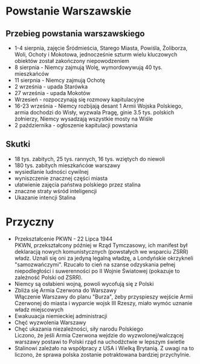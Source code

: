 # Powstanie Warszawskie

## Przebieg powstania warszawskiego
* 1-4  sierpnia, zajęcie Śródmieścia, Starego Miasta, Powiśla, Żoliborza, Woli, Ochoty i Mokotowa, jednocześnie szturm wielu kluczowych obiektów został zakończony niepowodzeniem
* 8 sierpnia - Niemcy zajmują Wolę, wymordowywują 40 tys. mieszkańców
* 11 sierpnia - Niemcy zajmują Ochotę
* 2 września - upada Starówka
* 27 września - upada Mokotów
* Wrzesień - rozpoczynają się rozmowy kapitulacyjne
* 16-23 września - Niemcy rozbijają desant 1 Armii Wojska Polskiego, armia dochodzi do Wisły, wyzwala Pragę, ginie 3.5 tys. polskich żołnierzy, Niemcy wysadzają wszystkie mosty na Wiśle
* 2 października - ogłoszenie kapitulacji powstania

## Skutki
* 18 tys. zabitych, 25 tys. rannych, 16 tys. wziętych do niewoli
* 180 tys. zabitych mieszkańcóœ warszawy
* wysiedlanie ludności cywilnej
* wyniszczenie znacznej części miasta
* ułatwienie zajęcia państwa polskiego przez stalina
* znaczne straty wśród inteligencji
* Ukazanie intencji Stalina

# Przyczny
* Przekształcenie PKWN - 22 Lipca 1944  
	PKWN, przekształcony później w Rząd Tymczasowy, ich manifest był deklaracją nowych komunistycznych (powstałych we wsparciu ZSRR) władz. Uznali się oni za jedyną legalną władzę, a Londyńskie okrzykneli "samozwańczymi". Rzucało to cień na szanse odzyskania pełnej niepodległości i suwerenności po II Wojnie Światowej (pokazuje to zależność Polski od ZSRR).
* Niemcy są osłabieni wojną, powoli wycofują się z Polski
* Zbliża się Armia Czerwona do Warszawy  
	Włączenie Warszawy do planu "Burza", żeby przyspieszy wejście Armii Czerwonej do miasta i wyparcie wojsk III Rzeszy, miało wymóc uznanie władz miejscowych
* Ewakuuacja niemieckiej administracji
* Chęć wyzwolenia Warszawy
* Chęć ukazania niezależności, siły narodu Polskiego  
	Liczono, że jeśli Armia Czerwona wejdzie do wyzwolonej/walczącej warszawy postawi to Polski rząd na uchodźctwie w lepszym świetle
* Stalinowi zależało na współpracy z USA i Wielką Brytanią. Z uwagi na to liczono, że sprawa polska zostanie potraktowana bardziej przychylnie.
